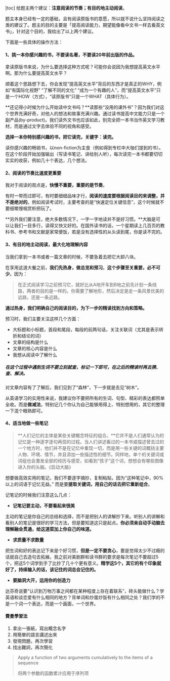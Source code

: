 [toc]
给题主两个建议：**注意阅读的节奏；有目的地主动阅读**。

题主本身已经有一定的基础，且有阅读原版书的意愿，所以就不说什么坚持阅读之类的建议了。题主的目的主要是「提高阅读能力，期望能像看中文书一样去看英文书」，针对这个目的，我给出了以上两个建议。

下面是一些具体的操作方法：

#### 1、挑一本你感兴趣的书，不要读名著，不要读20年前出版的作品。

拿读原版书来说，为什么要选择这种方式呢？可能你会说因为我想提高英文水平啊。那为什么要提高英文水平？

顺着这个思路想下去，你会发现“提高英文水平”背后的东西才是真正的WHY，例如“有国际化视野” “了解不同的文化” “成为一个有趣的人”，而“提高英文水平”只是一个HOW（方式），“读原版书”只是一个WHAT（具体行为）。

**还记得小时候为什么开始读中文书吗？**读那些“没用的课外书”？因为我们对这个世界充满好奇，对他人的想法和故事充满兴趣。通过读书提高中文能力只是一个副产品(by-product)。我们读外文书也应该如此，别完全把一本书当作英文学习教材，而是通过文字去体验不同的视角和感受。

**选择一本你特别感兴趣的书，把它读完，关键字：读完。**

读你感兴趣的畅销书，以non-fiction为主食（例如得到专栏中大咖们提到的书）。在这个阶段开始加强输出（写读书笔记、讲给别人听），每次读完一本书都要切切实实的收获，例如几十个表达，几个想法。

#### 2、阅读的节奏比速度更重要

我对于阅读的观点是，**快慢不重要，重要的是节奏**。

有时一带而过即可，有时要细细品味才行，**阅读的速度要根据阅读目的来调整，并不是绝对的**。例如阅读考试时，主要考查的是“快速定位关键信息”，这个时候就不要细嚼慢咽赏析把玩了。

**另外我们要注意，绝大多数情况下，一字一字地读并不是好习惯。**大脑是可以让我们一目多行，读得又快又好的。在国外读书的话，一个星期读上几百页的教科书、参考书和文献是家常便饭，若是没有选择性的从头读到尾，你是读不完的。

#### 3、有目的地主动阅读，最大化地理解内容

当我们拿到一本书或者一篇文章的时候，不要急着去把它大卸八块。

在享用这道大餐之前，**我们先热身，做总览和预习**。**这个步骤至关重要，必不可少**。因为：

> 在正式阅读学习之前预习它，就好比从A地开车到B地之前先计划一条线路，两者的目的是一样的。你需要了解地形，然后决定是走一条风景优美的远路，还是一条近路。

**通过热身，我们明确自己的阅读目的，为下一步的精读找到方向和策略。**

预习时，我们主要关注这样几个方面：

- 大标题和小标题，首段和尾段，每段的前两句话，关注关联词（尤其是表示转折和结论的词）
- 文章的结构是什么
- 文章的核心内容是什么
- 我想从阅读中了解什么

##### 在这个过程中遇到生词不要立刻就查，标记一下即可，在之后的精读时再去猜、查、解决。

对文章内容有了了解后，我们见到了“森林”，下一步就是去见“树木”。

从英语学习的实用性来说，我建议你不要把所有的生词、句型、精彩的表达都照单全收。而是**做减法**，特别记几个你认为自己能够用得上、特别想用的，其它的整理一下混个眼熟即可。

#### 4、适当地做一些笔记

> **人们记忆的主体是某些关键概念特征的组合。**它并不是人们通常认为的记忆是一种逐字逐句再现的过程。当人们讲述看过的一本书或描述曾去过的一个地方时，他们并不是在记忆中重现一切，而是用一些关键的词概括主要人物、环境、情节，并且添加一些描述性的细节。同样地，单个的关键词或词组也会激发全部的经历与感受，如看到“孩子”这个词，想想会有哪些图像进入你的头脑。《启动大脑》

想要做高效实用的笔记，我们不要逐字摘抄，复制粘贴，因为“这种笔记中，90%以上的词语于记忆无益。”  而是要**提取关键词，用自己的话去把它重新组合**。

记笔记的时候我们注意这么几点：

- **记笔记要主动，不要看起来很美**

主动的笔记是你自己的总结和选择，而不是把别人的讲解抄下来。听别人的讲解和看别人的笔记是很好的学习方法，但是要知道这只是起点。**你必须亲自动手动脑去理解融会贯通，给这道菜加上你自己的味道。**

- **求质量不求数量**

把生词和好的表达记下来是个好习惯，**但是一定不要贪心**，要是觉得太少不过瘾的话就自己去造句去拓展。我之前对美剧群和读书群的要求是每次笔记不要超过5个，把这5个词学到手了比抄了几十个更有意义。**精学这5个，其它的有个印象就好了，持续输入的话，该记住的词总会记住的。**

- **要脑洞大开，运用你的创造力**

达芬奇说要“认识到万物万事之间都在某种程度上存在着联系”，砖头能做什么？学英语和谈恋爱有什么相同的地方？背单词和炒蛋炒饭有什么相同之处？我们学的不是一个词一个表达，而是一个画面，一个世界。

#### 費曼學習法

1. 拿出一張紙，寫出概念名字
2. 用簡單的語言講述出來
3. 發現問題，再次學習
4. 找出難詞，再次簡化

> Apply a function of two arguments cumulatively to the items of a sequence
>
> 将两个参数的函数累计应用于序列项